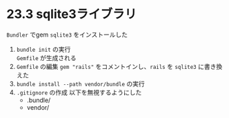# 23.3 sqlite3ライブラリ

`Bundler` でgem `sqlite3` をインストールした

1. `bundle init` の実行  
    `Gemfile` が生成される
2. `Gemfile` の編集
    `gem "rails"` をコメントインし、`rails` を `sqlite3` に書き換えた
3. `bundle install --path vendor/bundle` の実行
4. `.gitignore` の作成
    以下を無視するようにした
    - .bundle/
    - vendor/


